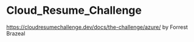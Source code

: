 # Cloud_Resume_Challenge

https://cloudresumechallenge.dev/docs/the-challenge/azure/ by Forrest Brazeal
